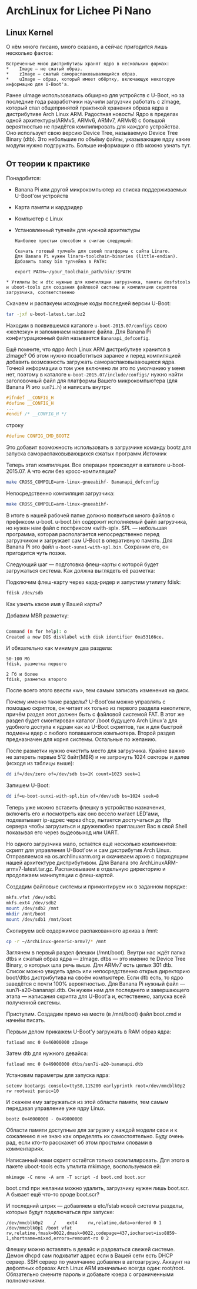 # ArchLinux for Lichee Pi Nano

## Linux Kernel

О нём много писано, много сказано, а сейчас пригодится лишь несколько фактов:

    Встреченные мною дистрибутивы хранят ядро в нескольких формах:
    *    Image — не сжатый образ.
    *    zImage — сжатый самораспаковываяющийся образ.
    *    uImage — образ, который имеет обёртку, включающую некоторую информацию для U-Boot'а.

Ранее uImage использовались обширно для устройств с U-Boot, но за последние года разработчики научили загрузчик работать с zImage, который стал общепринятой практикой хранения образа ядра в дистрибутиве Arch Linux ARM.
Радостная новость! Ядро в пределах одной архитектуры(ARMv5, ARMv6, ARMv7, ARMv8) с большой вероятностью не придётся компилировать для каждого устройства. Оно использует свою версию Device Tree, называемую Device Tree Binary (dtb). Это небольшие по объёму файлы, указывающие ядру какие модули нужно подгружать. Больше информации о dtb можно узнать тут.


## От теории к практике

Понадобится:

   * Banana Pi или другой микрокомпьютер из списка поддерживаемых U-Boot'ом устройств
   * Карта памяти и кардридер
   * Компьютер с Linux
   * Установленный тулчейн для нужной архитектуры
        
        ```Где взять?
        Наиболее простым способом я считаю следующий:
        
        Скачать готовый тулчейн для своей платформы с сайта Linaro.
        Для Banana Pi нужен linaro-toolchain-binaries (little-endian).
        Добавить папку bin тулчейна в PATH:

        export PATH=~/your_toolchain_path/bin/:$PATH
        ```
    * Утилиты bc и dtc нужные для компиляции загрузчика, пакеты dosfstools и uboot-tools для создания файловой системы и компиляции скриптов загрузчика, соответственно


Скачаем и распакуем исходные коды последней версии U-Boot:

```bash wget ftp://ftp.denx.de/pub/u-boot/u-boot-latest.tar.bz2
tar -jxf u-boot-latest.tar.bz2
```

Находим в появившемся каталоге `u-boot-2015.07/configs` свою «железку» и запоминаем название файла. Для Banana Pi конфигурационный файл называется `Bananapi_defconfig`.

Ещё помните, что ядро Arch Linux ARM дистрибутиве хранится в zImage? Об этом нужно позаботиться заранее и перед компиляцией добавить возможность загружать самораспаковывающиеся ядра. Точной информации о том уже включено ли это по умолчанию у меня нет, поэтому в каталоге `u-boot-2015.07/include/configs/` нужно найти заголовочный файл для платформы Вашего микрокомпьютера (для Banana Pi это `sun7i.h`) и написать внутри:

```cpp
#ifndef __CONFIG_H
#define __CONFIG_H
...
#endif /* __CONFIG_H */
```

строку
```cpp
#define CONFIG_CMD_BOOTZ
```

Это добавит возможность использовать в загрузчике команду bootz для запуска самораспаковывающихся сжатых программ.Источник

Теперь этап компиляции. Все операции происходят в каталоге u-boot-2015.07.
А что если без кросс-компиляции?

```bash
make CROSS_COMPILE=arm-linux-gnueabihf- Bananapi_defconfig
```

Непосредственно компиляция загрузчика:

```bash
make CROSS_COMPILE=arm-linux-gnueabihf-
```

В итоге в нашей рабочей папке должно появиться много файлов с префиксом u-boot. u-boot.bin содержит исполняемый файл загрузчика, но нужен нам файл с постфиксом «with-spl». SPL — небольшая программа, которая располагается непосредственно перед загрузчиком и загружает сам U-Boot в оперативную память. Для Banana Pi это файл `u-boot-sunxi-with-spl.bin`. Сохраним его, он пригодится чуть позже.

Следующий шаг — подготовка флеш-карты с которой будет загружаться система. Как должна выглядеть её разметка:



Подключим флеш-карту через кард-ридер и запустим утилиту fdisk:

```bash
fdisk /dev/sdb
```

Как узнать какое имя у Вашей карты?

Добавим MBR разметку:

```bash

Command (m for help): o
Created a new DOS disklabel with disk identifier 0xa53166ce.
```

И обязательно как минимум два раздела:

    50-100 Мб
    fdisk, разметка первого

    2 Гб и более
    fdisk, разметка второго


После всего этого ввести «w», тем самым записать изменения на диск.

Почему именно такие разделы? U-Boot'ом можно управлять с помощью скриптов, он читает их только из первого раздела накопителя, причём раздел этот должен быть с файловой системой FAT. В этот же раздел будет смонтирован каталог /boot будущего Arch Linux'а для удобного доступа к ядрам как из U-Boot скриптов, так и для быстрой подмены ядер с любого попавшегося компьютера. Второй раздел предназначен для корня системы. Остальные по желанию.

После разметки нужно очистить место для загрузчика. Крайне важно не затереть первые 512 байт(MBR) и не затронуть 1024 секторы и далее (исходя из таблицы выше):

```bash
dd if=/dev/zero of=/dev/sdb bs=1K count=1023 seek=1
```

Запишем U-Boot:

```bash
dd if=u-boot-sunxi-with-spl.bin of=/dev/sdb bs=1024 seek=8
```

Теперь уже можно вставить флешку в устройство назначения, включить его и посмотреть как оно весело мигает LED'ами, подхватывает ip-адрес через dhcp, пытается достучаться до tftp сервера чтобы загрузиться и дружелюбно приглашает Вас в свой Shell показывая его через выдеовыход или UART.

Но одного загрузчика мало, остаётся ещё несколько компонентов: скрипт для управления U-Boot'ом и сам дистрибутив Arch Linux.
Отправляемся на os.archlinuxarm.org и скачиваем архив с подходящим нашей архитектуре дистрибутивом. Для Banana это ArchLinuxARM-armv7-latest.tar.gz. Распаковываем в отдельную директорию и продолжаем манипуляции с флеш-картой.

Создадим файловые системы и примонтируем их в заданном порядке:

```bash
mkfs.vfat /dev/sdb1
mkfs.ext4 /dev/sdb2
mount /dev/sdb2 /mnt
mkdir /mnt/boot
mount /dev/sdb1 /mnt/boot
```

Скопируем всё содержимое распакованного архива в /mnt:

```bash
cp -r ~/ArchLinux-generic-armv7/* /mnt
```

Заглянем в первый раздел флешки (/mnt/boot). Внутри нас ждёт папка dtbs и сжатый образ ядра — zImage. dtbs — это именно те Device Tree Binary, о которых шла речь выше.
Для ARMv7 есть целых 301 dtb. Список можно увидеть здесь или непосредственно открыв директорию boot/dtbs дистрибутива на своём компьютере. Если dtb есть, то ядро заведётся с почти 100% вероятностью. Для Banana Pi нужный файл — sun7i-a20-bananapi.dtb. Он нужен нам для последнего и завершающего этапа — написания скрипта для U-Boot'а и, естественно, запуска всей полученной системы.

Приступим. Создадим прямо на месте (в /mnt/boot) файл boot.cmd и начнём писать.

Первым делом прикажем U-Boot'у загружать в RAM образ ядра:

```
fatload mmc 0 0x46000000 zImage
```

Затем dtb для нужного девайса:

```
fatload mmc 0 0x49000000 dtbs/sun7i-a20-bananapi.dtb
```

Установим параметры для запуска ядра:

```
setenv bootargs console=ttyS0,115200 earlyprintk root=/dev/mmcblk0p2 rw rootwait panic=10
```

И скажем ему загружаться из этой области памяти, тем самым передавая управление уже ядру Linux.

```
bootz 0x46000000 - 0x49000000
```

Области памяти доступные для загрузки у каждой модели свои и к сожалению я не знаю как определять их самостоятельно. Буду очень рад, если кто-то расскажет об этом простыми словами в комментариях.

Написанный нами скрипт остаётся только скомпилировать. Для этого в пакете uboot-tools есть утилита mkimage, воспользуемся ей:

```
mkimage -C none -A arm -T script -d boot.cmd boot.scr
```

boot.cmd при желании можно удалить, загрузчику нужен лишь boot.scr.
А бывает ещё что-то вроде boot.scr?

И последний штрих — добавляем в etc/fstab новой системы разделы, которые будут подключаться при запуске:

```
/dev/mmcblk0p2    /    ext4    rw,relatime,data=ordered 0 1
/dev/mmcblk0p1 /boot vfat rw,relatime,fmask=0022,dmask=0022,codepage=437,iocharset=iso8859-1,shortname=mixed,errors=remount-ro 0 2
```

Флешку можно вставлять в девайс и радоваться свежей системе. Демон dhcpd сам подхватит адрес если в Вашей сети есть DHCP сервер. SSH сервер по умолчанию добавлен в автозагрузку. Аккаунт на дефолтных образах Arch Linux ARM изначально всегда один: root/root. Обязательно смените пароль и добавьте юзера с ограниченными полномочиями.